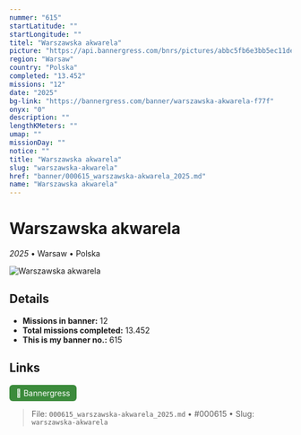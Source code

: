 ```yaml
---
nummer: "615"
startLatitude: ""
startLongitude: ""
titel: "Warszawska akwarela"
picture: "https://api.bannergress.com/bnrs/pictures/abbc5fb6e3bb5ec11ded7cf9b51c22aa"
region: "Warsaw"
country: "Polska"
completed: "13.452"
missions: "12"
date: "2025"
bg-link: "https://bannergress.com/banner/warszawska-akwarela-f77f"
onyx: "0"
description: ""
lengthKMeters: ""
umap: ""
missionDay: ""
notice: ""
title: "Warszawska akwarela"
slug: "warszawska-akwarela"
href: "banner/000615_warszawska-akwarela_2025.md"
name: "Warszawska akwarela"
---
```

# Warszawska akwarela

*2025* • Warsaw • Polska

![Warszawska akwarela](https://api.bannergress.com/bnrs/pictures/abbc5fb6e3bb5ec11ded7cf9b51c22aa)



## Details

- **Missions in banner:** 12
- **Total missions completed:** 13.452
- **This is my banner no.:** 615





## Links
<a href="https://bannergress.com/banner/warszawska-akwarela-f77f" target="_blank" style="display:inline-block;margin-right:8px;padding:6px 12px;background:#3c8b3c;color:#fff;text-decoration:none;border-radius:6px;">🔗 Bannergress</a>



> File: `000615_warszawska-akwarela_2025.md` • #000615 • Slug: `warszawska-akwarela`
